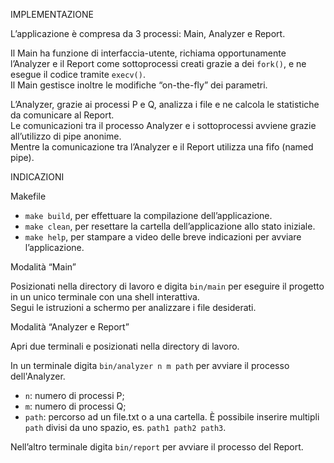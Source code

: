 IMPLEMENTAZIONE

L’applicazione è compresa da 3 processi: Main, Analyzer e Report.

Il Main ha funzione di interfaccia-utente, richiama opportunamente l’Analyzer e il Report come sottoprocessi creati grazie a dei `fork()`, e ne esegue il codice tramite `execv()`.  
Il Main gestisce inoltre le modifiche “on-the-fly” dei parametri.

L’Analyzer, grazie ai processi P e Q, analizza i file e ne calcola le statistiche da comunicare al Report.  
Le comunicazioni tra il processo Analyzer e i sottoprocessi avviene grazie all’utilizzo di pipe anonime.  
Mentre la comunicazione tra l’Analyzer e il Report utilizza una fifo (named pipe).

INDICAZIONI

Makefile

- `make build`,  per effettuare la compilazione dell’applicazione.
- `make clean`,  per resettare la cartella dell’applicazione allo stato iniziale.
- `make help`, per stampare a video delle breve indicazioni per avviare l’applicazione.


Modalità “Main”

Posizionati nella directory di lavoro e digita `bin/main` per eseguire il progetto in un unico terminale con una shell interattiva.  
Segui le istruzioni a schermo per analizzare i file desiderati.


Modalità “Analyzer e Report”

Apri due terminali e posizionati nella directory di lavoro.  

In un terminale digita `bin/analyzer n m path` per avviare il processo dell'Analyzer.  

- `n`: numero di processi P;
- `m`: numero di processi Q;
- `path`:  percorso ad un file.txt o a una cartella. È possibile inserire multipli `path` divisi da uno spazio, es. `path1 path2 path3`.

Nell’altro terminale digita `bin/report` per avviare il processo del Report.
